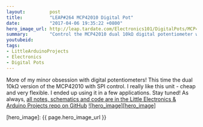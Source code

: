 ```yaml
---
layout:         post
title:          "LEAP#264 MCP42010 Digital Pot"
date:           "2017-04-06 19:35:22 +0800"
hero_image_url: http://leap.tardate.com/Electronics101/DigitalPots/MCP42010/assets/MCP42010_build.jpg
summary:        "Control the MCP42010 dual 10kΩ digital potentiometer with an Arduino via SPI"
youtubeid:
tags:
- LittleArduinoProjects
- Electronics
- Digital Pots
---
```


More of my minor obsession with digital potentiometers!
This time the dual 10kΩ version of the MCP42010 with SPI control.
I really like this unit - cheap and very flexible. I ended up using it in a few applications. Stay tuned!
As always, [all notes, schematics and code are in the Little Electronics & Arduino Projects repo on GitHub][project]
[![hero_image][hero_image]][project]


[leap]: http://leap.tardate.com
[project]: https://github.com/tardate/LittleArduinoProjects/tree/master/Electronics101/DigitalPots/MCP42010
[hero_image]: {{ page.hero_image_url }}
